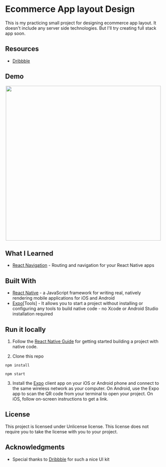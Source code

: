 # Ecommerce App layout Design

This is my practicing small project for designing ecommerce app layout. It doesn't include any server side technologies. But I'll try creating full stack app soon.

## Resources

- [Dribbble](https://dribbble.com/shots/1870951-Fash-Mobile-eCommerce-App-UI-Kit/attachments/316260)

## Demo

<p align="center">
  <img src ="https://i.imgur.com/8khjFnW.gif" width=500>
</p>

## What I Learned

- [React Navigation](https://reactnavigation.org/en/) - Routing and navigation for your React Native apps

## Built With

- [React Native](https://facebook.github.io/react-native/) - a JavaScript framework for writing real, natively rendering mobile applications for iOS and Android
- [Expo](https://expo.io/)[Tools] - It allows you to start a project without installing or configuring any tools to build native code - no Xcode or Android Studio installation required

## Run it locally

1. Follow the [React Native Guide](https://facebook.github.io/react-native/docs/getting-started.html) for getting started building a project with native code.

2. Clone this repo

```
npm install

npm start
```

3. Install the [Expo](https://expo.io) client app on your iOS or Android phone and connect to the same wireless network as your computer. On Android, use the Expo app to scan the QR code from your terminal to open your project. On iOS, follow on-screen instructions to get a link.

## License

This project is licensed under Unlicense license. This license does not require you to take the license with you to your project.

## Acknowledgments

- Special thanks to [Dribbble](https://dribbble.com/shots/1870951-Fash-Mobile-eCommerce-App-UI-Kit/attachments/316260) for such a nice UI kit
